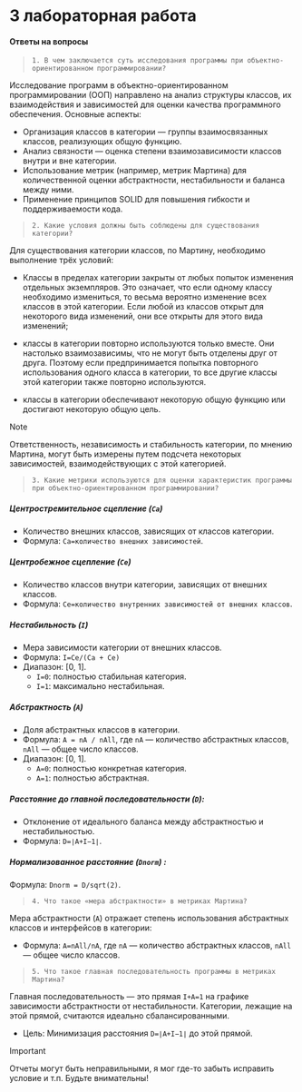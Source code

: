 # 3 лабораторная работа

#### Ответы на вопросы

> `1. В чем заключается суть исследования программы при объектно-ориентированном программировании?`

Исследование программ в объектно-ориентированном программировании (ООП) направлено на анализ структуры классов,
их взаимодействия и зависимостей для оценки качества программного обеспечения. Основные аспекты:

- Организация классов в категории — группы взаимосвязанных классов, реализующих общую функцию.
- Анализ связности — оценка степени взаимозависимости классов внутри и вне категории.
- Использование метрик (например, метрик Мартина) для количественной оценки абстрактности, нестабильности и баланса между ними.
- Применение принципов SOLID для повышения гибкости и поддерживаемости кода.

> `2. Какие условия должны быть соблюдены для существования категории?`

Для существования категории классов, по Мартину, необходимо выполнение трёх условий:

- Классы в пределах категории закрыты от любых попыток изменения отдельных экземпляров. Это означает, что если одному классу необходимо измениться,
то весьма вероятно изменение всех классов в этой категории. Если любой из классов открыт для некоторого вида изменений, они все открыты для этого вида изменений;

- классы в категории повторно используются только вместе. Они настолько взаимозависимы, что не могут быть отделены друг от друга. 
Поэтому если предпринимается попытка повторного использования одного класса в категории, то все другие классы этой категории также повторно используются. 

- классы в категории обеспечивают некоторую общую функцию или достигают некоторую общую цель.

> [!NOTE]
> Ответственность, независимость и стабильность категории, по мнению Мартина, могут быть измерены путем подсчета некоторых зависимостей, взаимодействующих с этой категорией.

> `3. Какие метрики используются для оценки характеристик программы при объектно-ориентированном программировании?`

##### Центростремительное сцепление (`Ca`)
- Количество внешних классов, зависящих от классов категории.
- Формула: `Ca=количество внешних зависимостей`.

##### Центробежное сцепление (`Ce`)
- Количество классов внутри категории, зависящих от внешних классов.
- Формула: `Ce=количество внутренних зависимостей от внешних классов`.

##### Нестабильность (`I`)
- Мера зависимости категории от внешних классов.
- Формула: `I=Ce/(Ca + Ce)`
- Диапазон: [0, 1].
  - `I=0`: полностью стабильная категория.
  - `I=1`: максимально нестабильная.

##### Абстрактность (`A`)
- Доля абстрактных классов в категории.
- Формула: `A = nA / nAll`, где `nA` — количество абстрактных классов, `nAll` — общее число классов.
- Диапазон: [0, 1].
  - `A=0`: полностью конкретная категория.
  - `A=1`: полностью абстрактная.

##### Расстояние до главной последовательности (`D`):
- Отклонение от идеального баланса между абстрактностью и нестабильностью.
- Формула: `D=∣A+I−1∣`.

##### Нормализованное расстояние (`Dnorm`) :
Формула: `Dnorm = D/sqrt(2)`.

> `4. Что такое «мера абстрактности» в метриках Мартина?`

Мера абстрактности (`A`) отражает степень использования абстрактных классов и интерфейсов в категории:

- Формула: `A=nAll/nA`, где `nA` — количество абстрактных классов, `nAll` — общее число классов.

> `5. Что такое главная последовательность программы в метриках Мартина?`

Главная последовательность — это прямая `I+A=1` на графике зависимости абстрактности от нестабильности.
Категории, лежащие на этой прямой, считаются идеально сбалансированными.

- Цель: Минимизация расстояния `D=∣A+I−1∣` до этой прямой.

> [!IMPORTANT]
> Отчеты могут быть неправильными, я мог где-то забыть исправить условие и т.п. Будьте внимательны! 